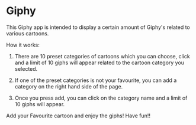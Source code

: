 # Giphy

This Giphy app is intended to display a certain amount of Giphy's related to various cartoons.

How it works:

1.  There are 10 preset categories of cartoons which you can choose, click and a limit of 10 giphs will appear related to the cartoon category you selected.

2.  If one of the preset categories is not your favourite, you can add a category on the right hand side of the page.

3.  Once you press add, you can click on the category name and a limit of 10 giphs will appear.

Add your Favourite cartoon and enjoy the giphs! Have fun!!
